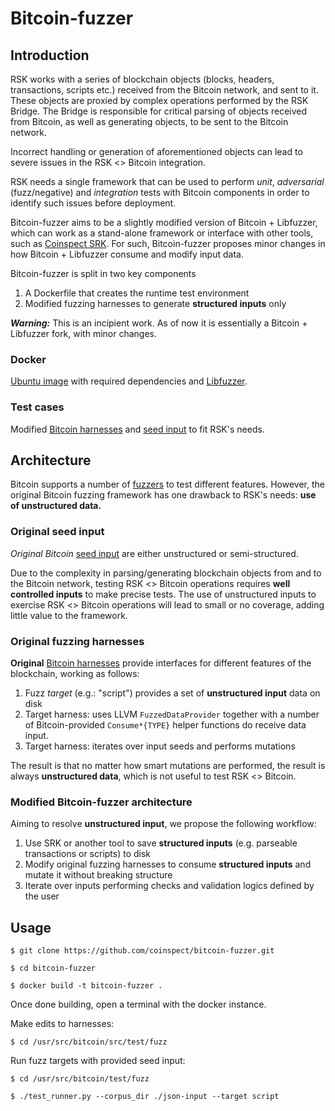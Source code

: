 # Bitcoin-fuzzer
## Introduction
RSK works with a series of blockchain objects (blocks, headers, transactions, scripts etc.) received from the Bitcoin network, and sent to it. These objects are proxied by complex operations performed by the RSK Bridge. The Bridge is responsible for critical parsing of objects received from Bitcoin, as well as generating objects, to be sent to the Bitcoin network.

Incorrect handling or generation of aforementioned objects can lead to severe issues in the RSK <> Bitcoin integration.

RSK needs a single framework that can be used to perform _unit_, _adversarial_ (fuzz/negative) and _integration_ tests with Bitcoin components in order to identify such issues before deployment.

Bitcoin-fuzzer aims to be a slightly modified version of Bitcoin + Libfuzzer, which can work as a stand-alone framework or interface with other tools, such as [Coinspect SRK](https://github.com/coinspect/srk). For such, Bitcoin-fuzzer proposes minor changes in how Bitcoin + Libfuzzer consume and modify input data.

Bitcoin-fuzzer is split in two key components
1. A Dockerfile that creates the runtime test environment
2. Modified fuzzing harnesses to generate **structured inputs** only

**_Warning:_** This is an incipient work. As of now it is essentially a Bitcoin + Libfuzzer fork, with minor changes.
### Docker
[Ubuntu image](https://github.com/coinspect/bitcoin-fuzzer/blob/master/Dockerfile) with required dependencies and [Libfuzzer](https://github.com/google/fuzzing/blob/master/tutorial/libFuzzerTutorial.md).
### Test cases
Modified [Bitcoin harnesses](https://github.com/bitcoin/bitcoin/tree/master/src/test/fuzz) and [seed input](https://github.com/bitcoin-core/qa-assets) to fit RSK's needs.

## Architecture
Bitcoin supports a number of [fuzzers](https://github.com/bitcoin/bitcoin/blob/master/doc/fuzzing.md) to test different features. However, the original Bitcoin fuzzing framework has one drawback to RSK's needs: **use of unstructured data.**

### Original seed input
_Original Bitcoin_ [seed input](https://github.com/bitcoin-core/qa-assets) are either unstructured or semi-structured.

Due to the complexity in parsing/generating blockchain objects from and to the Bitcoin network, testing RSK <> Bitcoin operations requires **well controlled inputs** to make precise tests.
The use of unstructured inputs to exercise RSK <> Bitcoin operations will lead to small or no coverage, adding little value to the framework.

### Original fuzzing harnesses
**Original** [Bitcoin harnesses](https://github.com/bitcoin/bitcoin/tree/master/src/test/fuzz) provide interfaces for different features of the blockchain, working as follows:

1. Fuzz _target_ (e.g.: "script") provides a set of **unstructured input** data on disk
2. Target harness: uses LLVM ```FuzzedDataProvider``` together with a number of Bitcoin-provided ```Consume*{TYPE}``` helper functions do receive data input.
3. Target harness: iterates over input seeds and performs mutations

The result is that no matter how smart mutations are performed, the result is always **unstructured data**, which is not useful to test RSK <> Bitcoin.

### Modified Bitcoin-fuzzer architecture
Aiming to resolve **unstructured input**, we propose the following workflow:
1. Use SRK or another tool to save **structured inputs** (e.g. parseable transactions or scripts) to disk
2. Modify original fuzzing harnesses to consume **structured inputs** and mutate it without breaking structure
3. Iterate over inputs performing checks and validation logics defined by the user

## Usage
```$ git clone https://github.com/coinspect/bitcoin-fuzzer.git```

```$ cd bitcoin-fuzzer```

```$ docker build -t bitcoin-fuzzer .```

Once done building, open a terminal with the docker instance.

Make edits to harnesses:

```$ cd /usr/src/bitcoin/src/test/fuzz```

Run fuzz targets with provided seed input:

```$ cd /usr/src/bitcoin/test/fuzz```

```$ ./test_runner.py --corpus_dir ./json-input --target script```

